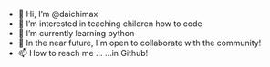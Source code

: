 - 👋 Hi, I’m @daichimax
- 👀 I’m interested in teaching children how to code
- 🌱 I’m currently learning python
- 💞️ In the near future, I'm open to collaborate with the community!
- 📫 How to reach me ... ...in Github!

<!---
daichimax/daichimax is a ✨ special ✨ repository because its `README.md` (this file) appears on your GitHub profile.
You can click the Preview link to take a look at your changes.
--->
